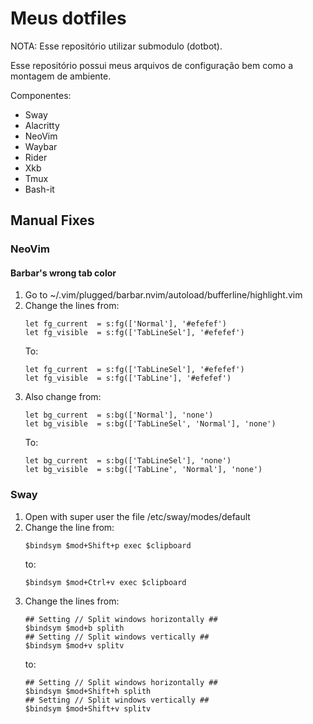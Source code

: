 # Meus dotfiles

NOTA: Esse repositório utilizar submodulo (dotbot).

Esse repositório possui meus arquivos de configuração bem como a montagem de ambiente.

Componentes:
- Sway
- Alacritty
- NeoVim
- Waybar
- Rider
- Xkb
- Tmux
- Bash-it


## Manual Fixes

### NeoVim

#### Barbar's wrong tab color

1. Go to ~/.vim/plugged/barbar.nvim/autoload/bufferline/highlight.vim
2. Change the lines from:
   ```
   let fg_current  = s:fg(['Normal'], '#efefef')
   let fg_visible  = s:fg(['TabLineSel'], '#efefef')
   ```
   To:
   ```
   let fg_current  = s:fg(['TabLineSel'], '#efefef')
   let fg_visible  = s:fg(['TabLine'], '#efefef')
   ```
3. Also change from:
   ```
   let bg_current  = s:bg(['Normal'], 'none')
   let bg_visible  = s:bg(['TabLineSel', 'Normal'], 'none')
   ```
   To:
   ```
   let bg_current  = s:bg(['TabLineSel'], 'none')
   let bg_visible  = s:bg(['TabLine', 'Normal'], 'none')
   ```

### Sway

1. Open with super user the file /etc/sway/modes/default
0. Change the line from:
   ```
   $bindsym $mod+Shift+p exec $clipboard
   ```
   to:
   ```
   $bindsym $mod+Ctrl+v exec $clipboard
   ```
0. Change the lines from:
   ```
   ## Setting // Split windows horizontally ##
   $bindsym $mod+b splith
   ## Setting // Split windows vertically ##
   $bindsym $mod+v splitv
   ```
   to: 
   ```
   ## Setting // Split windows horizontally ##
   $bindsym $mod+Shift+h splith
   ## Setting // Split windows vertically ##
   $bindsym $mod+Shift+v splitv
   ```
